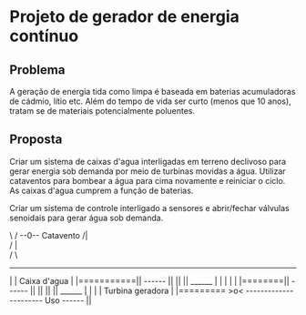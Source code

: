 # Projeto de gerador de energia contínuo

## Problema

A geração de energia tida como limpa é baseada em baterias acumuladoras de cádmio, lítio etc. Além do tempo de vida ser curto (menos que 10 anos), tratam se de materiais potencialmente poluentes.

## Proposta

Criar um sistema de caixas d'agua interligadas em terreno declivoso para gerar energia sob demanda por meio de turbinas movidas a água. Utilizar cataventos para bombear a água para cima novamente e reiniciar o ciclo.
As caixas d'agua cumprem a função de baterias.

Criar um sistema de controle interligado a sensores e abrir/fechar válvulas senoidais para gerar água sob demanda.


  \ /
 --0--   Catavento
  /|\
 / | \
/     \
______
|    |  Caixa d'agua
|    |===========||
------           ||
  ||             ||
                 ______
                 |    |
                 |    |
                 |    |========||
                 ------        ||
                   ||          ||
                               ||
                               ______
                               |    |
                               |    |         Turbina geradora
                               |    |========= >o< ---------------------- Uso
                               ------ 
                                 ||
